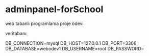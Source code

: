 # adminpanel-forSchool
web tabanlı programlama proje ödevi

veritabanı:

DB_CONNECTION=mysql
DB_HOST=127.0.0.1
DB_PORT=3306
DB_DATABASE=webodev1
DB_USERNAME=root
DB_PASSWORD=

